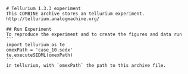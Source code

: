 
        # Tellurium 1.3.3 experiment
        This COMBINE archive stores an tellurium experiment.
        http://tellurium.analogmachine.org/

        ## Run Experiment
        To reproduce the experiment and to create the figures and data run
        ```
        import tellurium as te
        omexPath = 'case_10.sedx'
        te.executeSEDML(omexPath)
        ```
        in tellurium, with `omexPath` the path to this archive file.
        